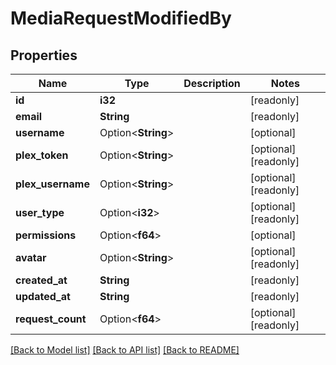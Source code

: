 # MediaRequestModifiedBy

## Properties

Name | Type | Description | Notes
------------ | ------------- | ------------- | -------------
**id** | **i32** |  | [readonly]
**email** | **String** |  | [readonly]
**username** | Option<**String**> |  | [optional]
**plex_token** | Option<**String**> |  | [optional][readonly]
**plex_username** | Option<**String**> |  | [optional][readonly]
**user_type** | Option<**i32**> |  | [optional][readonly]
**permissions** | Option<**f64**> |  | [optional]
**avatar** | Option<**String**> |  | [optional][readonly]
**created_at** | **String** |  | [readonly]
**updated_at** | **String** |  | [readonly]
**request_count** | Option<**f64**> |  | [optional][readonly]

[[Back to Model list]](../README.md#documentation-for-models) [[Back to API list]](../README.md#documentation-for-api-endpoints) [[Back to README]](../README.md)


